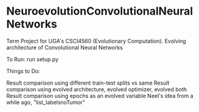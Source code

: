 # NeuroevolutionConvolutionalNeuralNetworks
Term Project for UGA's CSCI4560 (Evolutionary Computation). Evolving architecture of Convolutional Neural Networks

To Run: run setup.py

Things to Do:

Result comparison using different train-test splits vs same
Result comparison using evolved architecture, evolved optimizer, evolved both
Result comparison using epochs as an evolved variable
Neel's idea from a while ago, "list_labelsnoTumor"
